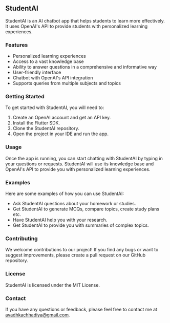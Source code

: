 ## StudentAI

StudentAI is an AI chatbot app that helps students to learn more effectively. It uses OpenAI's API to provide students with personalized learning experiences.

### Features

* Personalized learning experiences
* Access to a vast knowledge base
* Ability to answer questions in a comprehensive and informative way
* User-friendly interface
* Chatbot with OpenAI's API integration
* Supports queries from multiple subjects and topics

### Getting Started

To get started with StudentAI, you will need to:

1. Create an OpenAI account and get an API key.
2. Install the Flutter SDK.
3. Clone the StudentAI repository.
4. Open the project in your IDE and run the app.

### Usage

Once the app is running, you can start chatting with StudentAI by typing in your questions or requests. StudentAI will use its knowledge base and OpenAI's API to provide you with personalized learning experiences.

### Examples

Here are some examples of how you can use StudentAI:

* Ask StudentAI questions about your homework or studies.
* Get StudentAI to generate MCQs, compare topics, create study plans etc.
* Have StudentAI help you with your research.
* Get StudentAI to provide you with summaries of complex topics.

### Contributing

We welcome contributions to our project! If you find any bugs or want to suggest improvements, please create a pull request on our GitHub repository.

### License

StudentAI is licensed under the MIT License.

### Contact

If you have any questions or feedback, please feel free to contact me at <avadhkachhadiya@gmail.com>.
